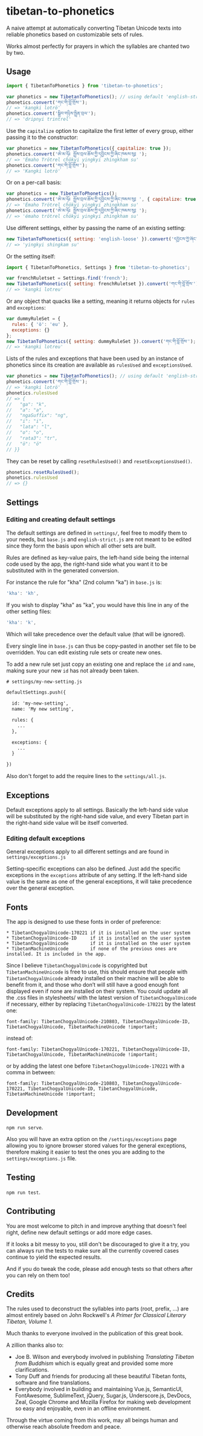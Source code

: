 # tibetan-to-phonetics

A naive attempt at automatically converting Tibetan Unicode texts into
reliable phonetics based on customizable sets of rules.

Works almost perfectly for prayers in which the syllables are chanted two by two.

Usage
-----------

```js
import { TibetanToPhonetics } from 'tibetan-to-phonetics';

var phonetics = new TibetanToPhonetics(); // using default 'english-strict'
phonetics.convert('གང་གི་བློ་གྲོས་');
// => 'kangki lotrö'
phonetics.convert('སྒྲིབ་གཉིས་སྤྲིན་བྲལ་');
// => 'dripnyi trintrel'
```
Use the `capitalize` option to capitalize the first letter of every group,
either passing it to the constructor:
```js
var phonetics = new TibetanToPhonetics({ capitalize: true });
phonetics.convert('ཨེ་མ་ཧོཿ སྤྲོས་བྲལ་ཆོས་ཀྱི་དབྱིངས་ཀྱི་ཞིང་ཁམས་སུ༔ ');
// => 'Émaho Trötrel chökyi yingkyi zhingkham su'
phonetics.convert('གང་གི་བློ་གྲོས་');
// => 'Kangki lotrö'
```
Or on a per-call basis:
```js
var phonetics = new TibetanToPhonetics();
phonetics.convert('ཨེ་མ་ཧོཿ སྤྲོས་བྲལ་ཆོས་ཀྱི་དབྱིངས་ཀྱི་ཞིང་ཁམས་སུ༔ ', { capitalize: true });
// => 'Émaho Trötrel chökyi yingkyi zhingkham su'
phonetics.convert('ཨེ་མ་ཧོཿ སྤྲོས་བྲལ་ཆོས་ཀྱི་དབྱིངས་ཀྱི་ཞིང་ཁམས་སུ༔ ');
// => 'émaho trötrel chökyi yingkyi zhingkham su'
```
Use different settings, either by passing the name of an existing setting:
```js
new TibetanToPhonetics({ setting: 'english-loose' }).convert('དབྱིངས་ཀྱི་ཞིང་ཁམས་སུ');
// => 'yingkyi shingkam su'

```
Or the setting itself:
```js
import { TibetanToPhonetics, Settings } from 'tibetan-to-phonetics';

var frenchRuletset = Settings.find('french');
new TibetanToPhonetics({ setting: frenchRuletset }).convert('གང་གི་བློ་གྲོས་');
// => 'kangki lotreu'
```
Or any object that quacks like a setting, meaning it returns objects for `rules` and `exceptions`:
```js
var dummyRuleSet = {
  rules: { 'ö': 'eu' },
  exceptions: {}
};
new TibetanToPhonetics({ setting: dummyRuleSet }).convert('གང་གི་བློ་གྲོས་');
// => 'kangki lotreu'
```

Lists of the rules and exceptions that have been used by an instance of phonetics
since its creation are available as `rulesUsed` and `exceptionsUsed`.
```js
var phonetics = new TibetanToPhonetics(); // using default 'english-strict'
phonetics.convert('གང་གི་བློ་གྲོས་');
// => 'kangki lotrö'
phonetics.rulesUsed
// => {
//   "ga": "k",
//   "a": "a",
//   "ngaSuffix": "ng",
//   "i": "i",
//   "lata": "l",
//   "o": "o",
//   "rata3": "tr",
//   "ö": "ö"
// }}
```
They can be reset by calling `resetRulesUsed()` and `resetExceptionsUsed()`.
```js
phonetics.resetRulesUsed();
phonetics.rulesUsed
// => {}
```

Settings
-----------

### Editing and creating default settings

The default settings are defined in `settings/`, feel free to modify them to
your needs, but `base.js` and `english-strict.js` are not meant to be edited
since they form the basis upon which all other sets are built.

Rules are defined as key-value pairs, the left-hand side being the internal
code used by the app, the right-hand side what you want it to be substituted
with in the generated conversion.

For instance the rule for "kha" (2nd column "ka") in `base.js` is:
```js
'kha': 'kh',
```

If you wish to display "kha" as "ka", you would have this line in any of the
other setting files:
```js
'kha': 'k',
```
Which will take precedence over the default value (that will be ignored).

Every single line in `base.js` can thus be copy-pasted in another set file
to be overridden. You can edit existing rule sets or create new ones.

To add a new rule set just copy an existing one and replace the `id` and
`name`, making sure your new `id` has not already been taken.
```html
# settings/my-new-setting.js

defaultSettings.push({

  id: 'my-new-setting',
  name: 'My new setting',

  rules: {
    ...
  },

  exceptions: {
    ...
  }

})
```

Also don't forget to add the require lines to the  `settings/all.js`.

Exceptions
-----------

Default exceptions apply to all settings. Basically the left-hand
side value will be substituted by the right-hand side value, and every Tibetan
part in the right-hand side value will be itself converted.

### Editing default exceptions

General exceptions apply to all different settings and are found in
`settings/exceptions.js`

Setting-specific exceptions can also be defined. Just add the specific
exceptions in the `exceptions` attribute of any setting. If the left-hand side
value is the same as one of the general exceptions, it will take precedence
over the general exception.

Fonts
-----------

The app is designed to use these fonts in order of preference:
```
* TibetanChogyalUnicode-170221 if it is installed on the user system
* TibetanChogyalUnicode-ID     if it is installed on the user system
* TibetanChogyalUnicode        if it is installed on the user system
* TibetanMachineUnicode        if none of the previous ones are installed. It is included in the app.
```

Since I believe `TibetanChogyalUnicode` is copyrighted but `TibetanMachineUnicode` is free to use, this should ensure that people with `TibetanChogyalUnicode` already installed on their machine will be able to benefit from it, and those who don’t will still have a good enough font displayed even if none are installed on their system.
You could update all the .css files in stylesheets/ with the latest version of `TibetanChogyalUnicode` if necessary, either by replacing `TibetanChogyalUnicode-170221` by the latest one:
```
font-family: TibetanChogyalUnicode-210803, TibetanChogyalUnicode-ID, TibetanChogyalUnicode, TibetanMachineUnicode !important;
```
instead of:
```
font-family: TibetanChogyalUnicode-170221, TibetanChogyalUnicode-ID, TibetanChogyalUnicode, TibetanMachineUnicode !important;
```
or by adding the latest one before `TibetanChogyalUnicode-170221` with a comma in between:
```
font-family: TibetanChogyalUnicode-210803, TibetanChogyalUnicode-170221, TibetanChogyalUnicode-ID, TibetanChogyalUnicode, TibetanMachineUnicode !important;
```

Development
-----------

`npm run serve`.

Also you will have an extra option on the `/settings/exceptions` page allowing
you to ignore browser stored values for the general exceptions, therefore making
it easier to test the ones you are adding to the `settings/exceptions.js` file.

Testing
-----------

`npm run test`.

Contributing
------------

You are most welcome to pitch in and improve anything that doesn't feel right,
define new default settings or add more edge cases.

If it looks a bit messy to you, still don't be discouraged to give it a try,
you can always run the tests to make sure all the currently covered cases
continue to yield the expected results.

And if you do tweak the code, please add enough tests so that others after you
can rely on them too!

Credits
-----------

The rules used to deconstruct the syllables into parts (root, prefix, ...)
are almost entirely based on John Rockwell's *A Primer for Classical Literary
Tibetan, Volume 1*.

Much thanks to everyone involved in the publication of
this great book.

A zillion thanks also to:

* Joe B. Wilson and everybody involved in publishing *Translating Tibetan from
  Buddhism* which is equally great and provided some more clarifications.
* Tony Duff and friends for producing all these beautiful Tibetan fonts,
  software and fine translations.
* Everybody involved in building and maintaining Vue.js, SemanticUI, FontAwesome,
  SublimeText, jQuery, Sugar.js, Underscore.js, DevDocs, Zeal, Google Chrome
  and Mozilla Firefox for making web development so easy and enjoyable, even in
  an offline environment.

Through the virtue coming from this work, may all beings human and
otherwise reach absolute freedom and peace.

